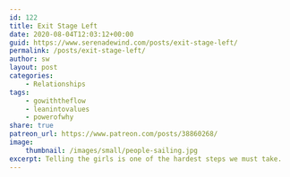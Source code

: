 ```yaml
---
id: 122
title: Exit Stage Left
date: 2020-08-04T12:03:12+00:00
guid: https://www.serenadewind.com/posts/exit-stage-left/
permalink: /posts/exit-stage-left/
author: sw
layout: post
categories:
    - Relationships
tags:
    - gowiththeflow
    - leanintovalues
    - powerofwhy
share: true
patreon_url: https://www.patreon.com/posts/38860268/
image:
    thumbnail: /images/small/people-sailing.jpg 
excerpt: Telling the girls is one of the hardest steps we must take.
---
```


